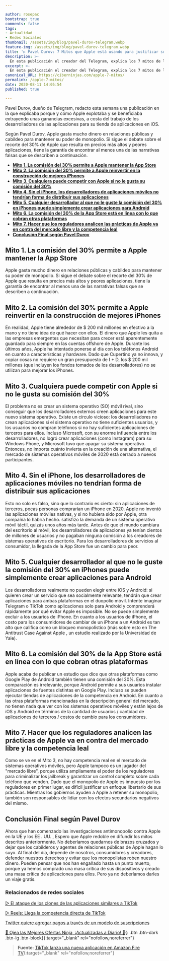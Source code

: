 ```yaml
---

author: rosepac
bootstrap: true
comments: false
tags:
- Actualidad
- Redes Sociales
thumbnail: /assets/img/blog/pavel-durov-telegram.webp
feature-img: /assets/img/blog/pavel-durov-telegram.webp
title: '▷ Pavel Durov: 7 Mitos que Apple está usando para justificar su impuesto del 30% sobre las aplicaciones'
description: >-
  En esta publicación el creador del Telegram, explica los 7 mitos de los que Apple se aprovecha para extraer ganancias explotando a las empresas desarrolladoras de aplicaciones para sus dispositivos móviles.
excerpt: >-
  En esta publicación el creador del Telegram, explica los 7 mitos de los que Apple se aprovecha para extraer ganancias explotando a las empresas desarrolladoras de aplicaciones para sus dispositivos móviles.
canonical_URL: https://ciberninjas.com/apple-7-mitos/
permalink: /apple-7-mitos/
date: 2020-08-11 14:05:54
published: true

---
```


Pavel Durov, dueño de Telegram, redacto esta semana una publicación en la que explicaba porque y cómo Apple explotaba y se beneficiaba extrayendo unas ganancias excesivas, a costa del trabajo de los desarrolladores de las aplicaciones para su tienda de aplicaciones en iOS.

Según Pavel Durov, Apple gasta mucho dinero en relaciones públicas y cabildeo para mantener su poder de monopolio. Si sigue el debate sobre el recorte del 30% de Apple que resulta en precios más altos y peores aplicaciones, tiene la garantía de encontrar al menos una de las narrativas falsas que se describen a continuación.

- [**Mito 1. La comisión del 30% permite a Apple mantener la App Store**](#mito-1-la-comisión-del-30-permite-a-apple-mantener-la-app-store)
- [**Mito 2. La comisión del 30% permite a Apple reinvertir en la construcción de mejores iPhones**](#mito-2-la-comisión-del-30-permite-a-apple-reinvertir-en-la-construcción-de-mejores-iphones)
- [**Mito 3. Cualquiera puede competir con Apple si no le gusta su comisión del 30%**](#mito-3-cualquiera-puede-competir-con-apple-si-no-le-gusta-su-comisión-del-30)
- [**Mito 4. Sin el iPhone, los desarrolladores de aplicaciones móviles no tendrían forma de distribuir sus aplicaciones**](#mito-4-sin-el-iphone-los-desarrolladores-de-aplicaciones-móviles-no-tendrían-forma-de-distribuir-sus-aplicaciones)
- [**Mito 5. Cualquier desarrollador al que no le guste la comisión del 30% en iPhones puede simplemente crear aplicaciones para Android**](#mito-5-cualquier-desarrollador-al-que-no-le-guste-la-comisión-del-30-en-iphones-puede-simplemente-crear-aplicaciones-para-android)
- [**Mito 6. La comisión del 30% de la App Store está en línea con lo que cobran otras plataformas**](#mito-6-la-comisión-del-30-de-la-app-store-está-en-línea-con-lo-que-cobran-otras-plataformas)
- [**Mito 7. Hacer que los reguladores analicen las prácticas de Apple va en contra del mercado libre y la competencia leal**](#mito-7-hacer-que-los-reguladores-analicen-las-prácticas-de-apple-va-en-contra-del-mercado-libre-y-la-competencia-leal)
- [**Conclusión Final según Pavel Durov**](#conclusión-final-según-pavel-durov)

## **Mito 1. La comisión del 30% permite a Apple mantener la App Store**

Apple gasta mucho dinero en relaciones públicas y cabildeo para mantener su poder de monopolio. Si sigue el debate sobre el recorte del 30% de Apple que resulta en precios más altos y peores aplicaciones, tiene la garantía de encontrar al menos una de las narrativas falsas que se describen a continuación.

## **Mito 2. La comisión del 30% permite a Apple reinvertir en la construcción de mejores iPhones**

En realidad, Apple tiene alrededor de $ 200 mil millones en efectivo a la mano y no tiene idea de qué hacer con ellos. El dinero que Apple les quita a las empresas emergentes que necesitan para crecer está aparentemente guardado para siempre en las cuentas offshore de Apple. Durante los últimos años, Apple ha intentado ponerse al día con los teléfonos Android en cuanto a características y hardware. Dado que Cupertino ya no innova, y copiar cosas no requiere un gran presupuesto de I + D, los $ 200 mil millones (que incluyen los fondos tomados de los desarrolladores) no se utilizan para mejorar los iPhones.

## **Mito 3. Cualquiera puede competir con Apple si no le gusta su comisión del 30%**

El problema no es crear un sistema operativo (SO) móvil rival, sino conseguir que los desarrolladores externos creen aplicaciones para este nuevo sistema operativo. Existe un círculo vicioso: los desarrolladores no crean aplicaciones si el sistema operativo no tiene suficientes usuarios, y los usuarios no compran teléfonos si no hay suficientes aplicaciones de terceros para ellos. Incluso Microsoft, con su enorme influencia entre los desarrolladores, no logró crear aplicaciones (como Instagram) para su Windows Phone, y Microsoft tuvo que apagar su sistema operativo. Entonces, no importa cuánto invierta en la creación de una alternativa, el mercado de sistemas operativos móviles de 2020 está cerrado a nuevos participantes.

## **Mito 4. Sin el iPhone, los desarrolladores de aplicaciones móviles no tendrían forma de distribuir sus aplicaciones**

Esto no solo es falso, sino que lo contrario es cierto: sin aplicaciones de terceros, pocas personas comprarían un iPhone en 2020. Apple no inventó las aplicaciones móviles nativas, y si no hubiera sido por Apple, otra compañía lo habría hecho. satisfizo la demanda de un sistema operativo móvil táctil, quizás unos años más tarde. Antes de que el mundo cambiara del escritorio al móvil, los desarrolladores de aplicaciones ya tenían cientos de millones de usuarios y no pagaban ninguna comisión a los creadores de sistemas operativos de escritorio. Para los desarrolladores de servicios al consumidor, la llegada de la App Store fue un cambio para peor.

## **Mito 5. Cualquier desarrollador al que no le guste la comisión del 30% en iPhones puede simplemente crear aplicaciones para Android**

Los desarrolladores realmente no pueden elegir entre iOS y Android: si quieren crear un servicio que sea socialmente relevante, tendrán que crear aplicaciones para ambas plataformas en el duopolio móvil. Intente imaginar Telegram o TikTok como aplicaciones solo para Android y comprenderá rápidamente por qué evitar Apple es imposible. No se puede simplemente excluir a los usuarios de iPhone. En cuanto a los usuarios de iPhone, el costo para los consumidores de cambiar de un iPhone a un Android es tan alto que califica como un bloqueo monopolístico (más sobre esto en The Antitrust Case Against Apple , un estudio realizado por la Universidad de Yale).

## **Mito 6. La comisión del 30% de la App Store está en línea con lo que cobran otras plataformas**

Apple acaba de publicar un estudio que dice que otras plataformas como Google Play de Android también tienen una comisión del 30%. Esta comparación es irrelevante, porque Android permite a sus usuarios instalar aplicaciones de fuentes distintas en Google Play. Incluso se pueden ejecutar tiendas de aplicaciones de la competencia en Android. En cuanto a las otras plataformas mencionadas en la descripción general del mercado, no tienen nada que ver con los sistemas operativos móviles y están lejos de iOS y Android en términos de la cantidad de usuarios / cantidad de aplicaciones de terceros / costos de cambio para los consumidores. 

## **Mito 7. Hacer que los reguladores analicen las prácticas de Apple va en contra del mercado libre y la competencia leal**

Como se ve en el Mito 3, no hay competencia real en el mercado de sistemas operativos móviles, pero Apple tampoco es un jugador del "mercado libre", porque utiliza ampliamente el poder de los reguladores para criminalizar los jailbreak y garantizar un control completo sobre cada teléfono que venden. Dado que el monopolio de Apple es impuesto por los reguladores en primer lugar, es difícil justificar un enfoque libertario de sus prácticas. Mientras los gobiernos ayuden a Apple a retener su monopolio, también son responsables de lidiar con los efectos secundarios negativos del mismo.

## **Conclusión Final según Pavel Durov**

Ahora que han comenzado las investigaciones antimonopolio contra Apple en la UE y los EE . UU. , Espero que Apple redoble en difundir los mitos descritos anteriormente. No deberíamos quedarnos de brazos cruzados y dejar que los cabilderos y agentes de relaciones públicas de Apple hagan lo suyo. Al final del día, depende de nosotros, consumidores y creadores, defender nuestros derechos y evitar que los monopolistas roben nuestro dinero. Pueden pensar que nos han engañado hasta un punto muerto, porque ya hemos comprado una masa crítica de sus dispositivos y creado una masa crítica de aplicaciones para ellos. Pero ya no deberíamos darles un viaje gratis.

### **Relacionados de redes sociales** <!-- omit in toc -->

[▷ El ataque de los clones de las aplicaciones similares a TikTok](https://ciberninjas.com/clones-tiktok/)

[▷ Reels: Llega la competencia directa de TikTok](https://ciberninjas.com/reels-instagram/)

[Twitter quiere agregar pagos a través de un modelo de suscripciones](https://ciberninjas.com/twitter-quiere-agregar-suscripciones/)

[🎁 Ojea las Mejores Ofertas Ninja, ¡Actualizadas a Diario! 🛒](https://www.amazon.es/shop/cibercursos){: .btn .btn-dark .btn-lg .btn-block}{:target="_blank" rel="nofollow,noreferrer"}

> **Fuente**: [TikTok lanza una nueva aplicación en Amazon Fire TV](https://www.theverge.com/2020/8/6/21357300/tiktok-amazon-fire-tv-app-launch-free-tv-mobile){:target="_blank" rel="nofollow,noreferrer"}